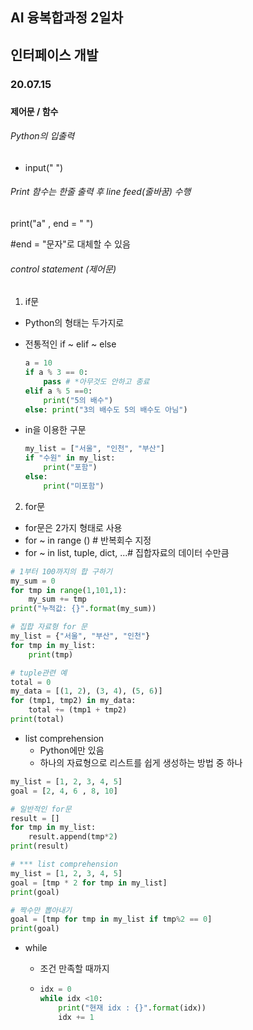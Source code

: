 ## AI 융복합과정 2일차

## 인터페이스 개발

### 20.07.15

### 

#### 제어문 / 함수



###### Python의 입출력

- input(" ")

###### Print 함수는 한줄 출력 후 line feed(줄바꿈) 수행

print("a" , end = " ") 

#end = "문자"로 대체할 수 있음



###### control statement (제어문)

1. if문

- Python의 형태는 두가지로

- 전통적인 if ~ elif ~ else

  ```python
  a = 10
  if a % 3 == 0:
      pass # *아무것도 안하고 종료
  elif a % 5 ==0:
      print("5의 배수")
  else: print("3의 배수도 5의 배수도 아님")
  ```

- in을 이용한 구문

  ```python
  my_list = ["서울", "인천", "부산"]
  if "수원" in my_list:
      print("포함")
  else:
      print("미포함")
  ```

  

2. for문

- for문은 2가지 형태로 사용
- for ~ in range () # 반복회수 지정
- for  ~ in list, tuple, dict, ...# 집합자료의 데이터 수만큼

```python
# 1부터 100까지의 합 구하기
my_sum = 0
for tmp in range(1,101,1):
    my_sum += tmp
print("누적값: {}".format(my_sum))

# 집합 자료형 for 문
my_list = {"서울", "부산", "인천"}
for tmp in my_list:
    print(tmp)

# tuple관련 예
total = 0
my_data = [(1, 2), (3, 4), (5, 6)]
for (tmp1, tmp2) in my_data:
    total += (tmp1 + tmp2)
print(total)
```

- list comprehension
  - Python에만 있음
  - 하나의 자료형으로 리스트를 쉽게 생성하는 방법 중 하나

```python
my_list = [1, 2, 3, 4, 5]
goal = [2, 4, 6 , 8, 10]

# 일반적인 for문
result = []
for tmp in my_list:
    result.append(tmp*2)
print(result)

# *** list comprehension
my_list = [1, 2, 3, 4, 5]
goal = [tmp * 2 for tmp in my_list]
print(goal)

# 짝수만 뽑아내기
goal = [tmp for tmp in my_list if tmp%2 == 0]
print(goal)
```

- while

  - 조건 만족할 때까지

  - ```python
    idx = 0
    while idx <10:
        print("현재 idx : {}".format(idx))
        idx += 1
    ```